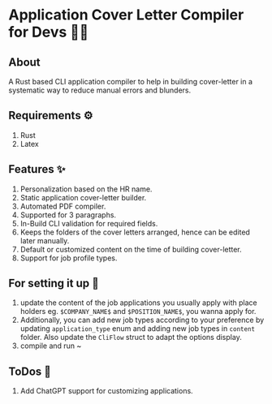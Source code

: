 # Application Cover Letter Compiler for Devs 🧑‍💻

## About
A Rust based CLI application compiler to help in building cover-letter in a systematic way to reduce manual errors and blunders.

## Requirements ⚙️
1. Rust
2. Latex

## Features ✨
1. Personalization based on the HR name.
2. Static application cover-letter builder.
3. Automated PDF compiler.
4. Supported for 3 paragraphs.
5. In-Build CLI validation for required fields.
6. Keeps the folders of the cover letters arranged, hence can be edited later manually.
7. Default or customized content on the time of building cover-letter.
8. Support for job profile types.


## For setting it up 🫡

1. update the content of the job applications you usually apply with place holders eg. `$COMPANY_NAME$` and `$POSITION_NAME$`, you wanna apply for.
2. Additionally, you can add new job types according to your preference by updating `application_type` enum and adding new job types in `content` folder. Also update the `CliFlow` struct to adapt the options display.
3. compile and run ~ 


## ToDos 👷
1. Add ChatGPT support for customizing applications.
